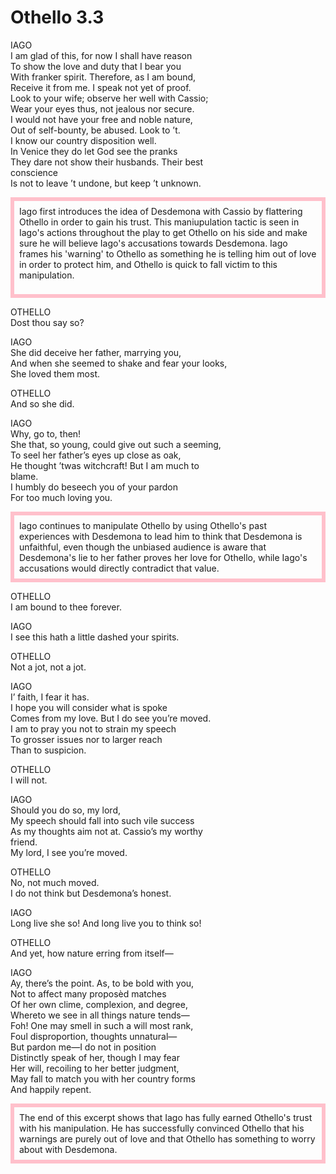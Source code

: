 # Othello 3.3
<p style="line-height: 1.6">
<style>
  @import url(//fonts.googleapis.com/css?family=McLaren); #juncture { font-family: McLaren; } #juncture h1 { color: pink; }
</style>
<section class="section1">
IAGO </br> I am glad of this, for now I shall have reason </br> 
To show the love and duty that I bear you </br>
With franker spirit. Therefore, as I am bound,</br>
Receive it from me. I speak not yet of proof.</br>
Look to your wife; observe her well with Cassio;</br>
Wear your eyes thus, not jealous nor secure.</br>
I would not have your free and noble nature,</br>
Out of self-bounty, be abused. Look to ’t.</br>
I know our country disposition well.</br>
In Venice they do let God see the pranks</br>
They dare not show their husbands. Their best</br>
conscience</br>
Is not to leave ’t undone, but keep ’t unknown.</p>
</section1>

<style>
  @import url(//fonts.googleapis.com/css?family=McLaren); #juncture { font-family: McLaren; } #juncture h1 { color: pink; }
</style>
<section class="section1">
<section class = "section1" style="border:6px solid pink; padding:8px">
Iago first introduces the idea of Desdemona with Cassio by flattering Othello in order to gain his trust. This maniupulation tactic is seen in Iago's actions throughout the play to get Othello on his side and make sure he will believe Iago's accusations towards Desdemona. Iago frames his 'warning' to Othello as something he is telling him out of love in order to protect him, and Othello is quick to fall victim to this manipulation. </p>
</section> </p>

OTHELLO</br>  Dost thou say so?</p>
IAGO </br>
She did deceive her father, marrying you,</br>
And when she seemed to shake and fear your looks,</br>
She loved them most.</p>
OTHELLO </br> And so she did.</p>
IAGO </br> Why, go to, then!</br>
She that, so young, could give out such a seeming,</br>
To seel her father’s eyes up close as oak,</br>
He thought ’twas witchcraft! But I am much to</br>
blame.</br>
I humbly do beseech you of your pardon</br>
For too much loving you.</p>
<section class="section1">
<section class = "section1" style="border:6px solid pink; padding:8px">
Iago continues to manipulate Othello by using Othello's past experiences with Desdemona to lead him to think that Desdemona is unfaithful, even though the unbiased audience is aware that Desdemona's lie to her father proves her love for Othello, while Iago's accusations would directly contradict that value.
    </section> </p>
    
OTHELLO </br> I am bound to thee forever.</p> 
IAGO </br>
I see this hath a little dashed your spirits.</p>
OTHELLO </br>
Not a jot, not a jot.</p>
IAGO </br> I’ faith, I fear it has.</br>
I hope you will consider what is spoke</br>
Comes from my love. But I do see you’re moved.</br>
I am to pray you not to strain my speech</br>
To grosser issues nor to larger reach</br>
Than to suspicion.</p>
OTHELLO </br> I will not.</p>
IAGO </br> Should you do so, my lord,</br>
My speech should fall into such vile success</br>
As my thoughts aim not at. Cassio’s my worthy</br>
friend.</br>
My lord, I see you’re moved.</p>
OTHELLO  </br>No, not much moved.</br>
I do not think but Desdemona’s honest.</p>
IAGO </br>
Long live she so! And long live you to think so!</p>
OTHELLO </br>
And yet, how nature erring from itself—</p>
IAGO </br>
Ay, there’s the point. As, to be bold with you,</br>
Not to affect many proposèd matches</br>
Of her own clime, complexion, and degree,</br>
Whereto we see in all things nature tends—</br>
Foh! One may smell in such a will most rank,</br>
Foul disproportion, thoughts unnatural—</br>
But pardon me—I do not in position</br>
Distinctly speak of her, though I may fear</br>
Her will, recoiling to her better judgment,</br>
May fall to match you with her country forms</br>
And happily repent.</p>
<section class="section1">
<section class = "section1" style="border:6px solid pink; padding:8px">
The end of this excerpt shows that Iago has fully earned Othello's trust with his manipulation. He has successfully convinced Othello that his warnings are purely out of love and that Othello has something to worry about with Desdemona. </section> </p>